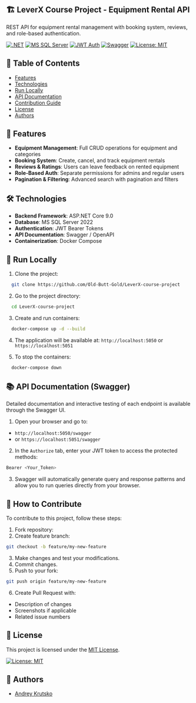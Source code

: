 ## 🏗️ LeverX Course Project - Equipment Rental API

REST API for equipment rental management with booking system, reviews, and role-based authentication.

[![.NET](https://img.shields.io/badge/.NET-9.0-%23512BD4)](https://dotnet.microsoft.com/)
[![MS SQL Server](https://img.shields.io/badge/MS%20SQL%20Server-2022-%23CC2927)](https://www.microsoft.com/sql-server)
[![JWT Auth](https://img.shields.io/badge/Auth-JWT-%23FF6F00)](https://jwt.io/)
[![Swagger](https://img.shields.io/badge/Docs-Swagger-%2385EA2D)](https://swagger.io/)
[![License: MIT](https://img.shields.io/badge/License-MIT-blue.svg)](LICENSE)

## 📖 Table of Contents
- [Features](#-features)  
- [Technologies](#-technologies)
- [Run Locally](#-run-locally)
- [API Documentation](#-api-documentation)
- [Contribution Guide](#-contribution-guide)
- [License](#-license)
- [Authors](#-authors)
## 🌟 Features
- **Equipment Management**: Full CRUD operations for equipment and categories
- **Booking System**: Create, cancel, and track equipment rentals
- **Reviews & Ratings**: Users can leave feedback on rented equipment
- **Role-Based Auth**: Separate permissions for admins and regular users  
- **Pagination & Filtering**: Advanced search with pagination and filters
 
## 🛠️ Technologies
- **Backend Framework**: ASP.NET Core 9.0 
- **Database**: MS SQL Server 2022
- **Authentication**: JWT Bearer Tokens
- **API Documentation**: Swagger / OpenAPI
- **Containerization**: Docker Compose

## 🚀 Run Locally

1. Clone the project:

```bash
  git clone https://github.com/Old-Butt-Gold/LeverX-course-project
```

2. Go to the project directory:

```bash
  cd LeverX-course-project
```

3. Create and run containers:
```bash
  docker-compose up -d --build
```

4. The application will be available at:
`http://localhost:5050` or `https://localhost:5051`

5. To stop the containers:
```bash
  docker-compose down
```

## 📚 API Documentation (Swagger)

Detailed documentation and interactive testing of each endpoint is available through the Swagger UI.
1. Open your browser and go to:
- `http://localhost:5050/swagger`
- or `https://localhost:5051/swagger`
2. In the `Authorize` tab, enter your JWT token to access the protected methods:
```bash
Bearer <Your_Token>
```
3. Swagger will automatically generate query and response patterns and allow you to run queries directly from your browser.

## 📂 How to Contribute

 To contribute to this project, follow these steps:

1. Fork repository:
2. Create feature branch:
```bash
git checkout -b feature/my-new-feature
```
3. Make changes and test your modifications.
4. Commit changes.  
5. Push to your fork:
```bash
git push origin feature/my-new-feature
```
6. Create Pull Request with:
- Description of changes
- Screenshots if applicable
- Related issue numbers



## 📄 License

This project is licensed under the [MIT License](https://choosealicense.com/licenses/mit/).

[![License: MIT](https://img.shields.io/badge/License-MIT-blue.svg)](LICENSE)


## 📧 Authors

- [Andrey Krutsko](https://www.github.com/Old-Butt-Gold)
